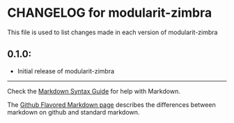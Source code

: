 # CHANGELOG for modularit-zimbra

This file is used to list changes made in each version of modularit-zimbra

## 0.1.0:

* Initial release of modularit-zimbra

- - -
Check the [Markdown Syntax Guide](http://daringfireball.net/projects/markdown/syntax) for help with Markdown.

The [Github Flavored Markdown page](http://github.github.com/github-flavored-markdown/) describes the differences between markdown on github and standard markdown.
